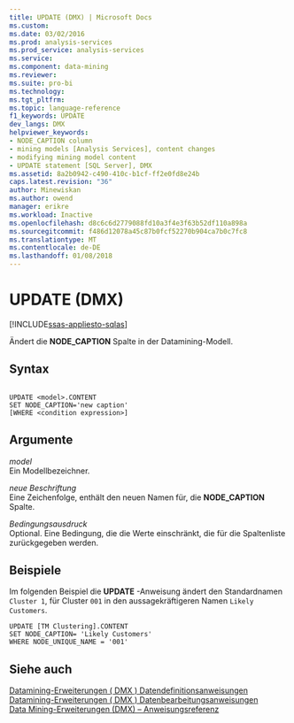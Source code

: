 ```yaml
---
title: UPDATE (DMX) | Microsoft Docs
ms.custom: 
ms.date: 03/02/2016
ms.prod: analysis-services
ms.prod_service: analysis-services
ms.service: 
ms.component: data-mining
ms.reviewer: 
ms.suite: pro-bi
ms.technology: 
ms.tgt_pltfrm: 
ms.topic: language-reference
f1_keywords: UPDATE
dev_langs: DMX
helpviewer_keywords:
- NODE_CAPTION column
- mining models [Analysis Services], content changes
- modifying mining model content
- UPDATE statement [SQL Server], DMX
ms.assetid: 8a2b0942-c490-410c-b1cf-ff2e0fd8e24b
caps.latest.revision: "36"
author: Minewiskan
ms.author: owend
manager: erikre
ms.workload: Inactive
ms.openlocfilehash: d8c6c6d2779088fd10a3f4e3f63b52df110a898a
ms.sourcegitcommit: f486d12078a45c87b0fcf52270b904ca7b0c7fc8
ms.translationtype: MT
ms.contentlocale: de-DE
ms.lasthandoff: 01/08/2018
---
```

# <a name="update-dmx"></a>UPDATE (DMX)
[!INCLUDE[ssas-appliesto-sqlas](../includes/ssas-appliesto-sqlas.md)]

  Ändert die **NODE_CAPTION** Spalte in der Datamining-Modell.  
  
## <a name="syntax"></a>Syntax  
  
```  
  
UPDATE <model>.CONTENT  
SET NODE_CAPTION='new caption'  
[WHERE <condition expression>]  
```  
  
## <a name="arguments"></a>Argumente  
 *model*  
 Ein Modellbezeichner.  
  
 *neue Beschriftung*  
 Eine Zeichenfolge, enthält den neuen Namen für, die **NODE_CAPTION** Spalte.  
  
 *Bedingungsausdruck*  
 Optional. Eine Bedingung, die die Werte einschränkt, die für die Spaltenliste zurückgegeben werden.  
  
## <a name="examples"></a>Beispiele  
 Im folgenden Beispiel die **UPDATE** -Anweisung ändert den Standardnamen `Cluster 1`, für Cluster `001` in den aussagekräftigeren Namen `Likely Customers`.  
  
```  
UPDATE [TM Clustering].CONTENT  
SET NODE_CAPTION= 'Likely Customers'  
WHERE NODE_UNIQUE_NAME = '001'  
```  
  
## <a name="see-also"></a>Siehe auch  
 [Datamining-Erweiterungen &#40; DMX &#41; Datendefinitionsanweisungen](../dmx/dmx-statements-data-definition.md)   
 [Datamining-Erweiterungen &#40; DMX &#41; Datenbearbeitungsanweisungen](../dmx/dmx-statements-data-manipulation.md)   
 [Data Mining-Erweiterungen &#40;DMX&#41; – Anweisungsreferenz](../dmx/data-mining-extensions-dmx-statements.md)  
  
  
